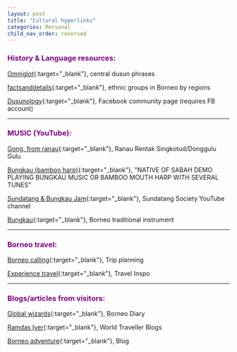 ```yaml
---
layout: post
title: "Cultural hyperlinks"
categories: Personal
child_nav_order: reversed
---
```


### <span style="color: purple; font-weight: bold;">History & Language resources:</span>

[Omniglot](https://omniglot.com/language/phrases/centraldusun.htm){:target="_blank"}, central dusun phrases 

[factsanddetails](https://factsanddetails.com/indonesia/Minorities_and_Regions/sub6_3f/entry-4015.html){:target="_blank"}, ethnic groups in Borneo by regions

[Dusunology](https://www.facebook.com/sundayak777northborneo){:target="_blank"}, Facebook community page (requires FB account)

______________________________________________________________________________________________________

### <span style="color: purple; font-weight: bold;">MUSIC (YouTube):</span> 
[Gong, from ranau](https://www.youtube.com/watch?v=WRpJagNQeuo){:target="_blank"}, Ranau Rentak Singkotud/Donggulu Gulu

[Bungkau (bamboo harp)](https://www.youtube.com/watch?v=xXzO2KB3_F0){:target="_blank"}, "NATIVE OF SABAH DEMO PLAYING BUNGKAU MUSIC OR BAMBOO MOUTH HARP WITH SEVERAL TUNES"

[Sundatang & Bungkau Jam](https://www.youtube.com/watch?v=MvIztv26ZKs){:target="_blank"}, Sundatang Society YouTube channel

[Bungkau](https://www.youtube.com/watch?v=PjMs-J9vjk0&t=22s){:target="_blank"}, Borneo traditional instrument

______________________________________________________________________________________________________


### <span style="color: purple; font-weight: bold;">Borneo travel:</span> 

[Borneo calling](https://borneocalling.com/){:target="_blank"}, Trip planning

[Experience travel](https://www.experiencetravelgroup.com/blog/borneo/){:target="_blank"}, Travel Inspo

______________________________________________________________________________________________________

### <span style="color: purple; font-weight: bold;">Blogs/articles from visitors:</span> 

[Global wizards](https://theglobalwizards.com/travel-diary-7-we-discover-magical-borneo/){:target="_blank"}, Borneo Diary

[Ramdas Iyer](https://ramdasiyer.travellerspoint.com/132/){:target="_blank"}, World Traveller Blogs

[Borneo adventure](https://borneoadventure.com/blog/){:target="_blank"}, Blog



[Omniglot]: https://omniglot.com/language/phrases/centraldusun.htm
[factsanddetails]: https://factsanddetails.com/indonesia/Minorities_and_Regions/sub6_3f/entry-4015.html
[Dusunology]: https://www.facebook.com/sundayak777northborneo



[Gong, from ranau]: https://www.youtube.com/watch?v=WRpJagNQeuo
[Bungkau (bamboo harp)]:  https://www.youtube.com/watch?v=xXzO2KB3_F0
[Bungkau example 2]: https://www.youtube.com/watch?v=W27fL_lbLR8&t=23s
[Sundatang & Bungkau Jam]: https://www.youtube.com/watch?v=MvIztv26ZKs
[Bungkau]: https://www.youtube.com/watch?v=PjMs-J9vjk0&t=22s

[Experience travel]: https://www.experiencetravelgroup.com/blog/borneo/
[Borneo calling]: https://borneocalling.com/


[Global wizards]: https://theglobalwizards.com/travel-diary-7-we-discover-magical-borneo/
[Ramdas Iyer]: https://ramdasiyer.travellerspoint.com/132/
[Borneo adventure]: https://borneoadventure.com/blog/
